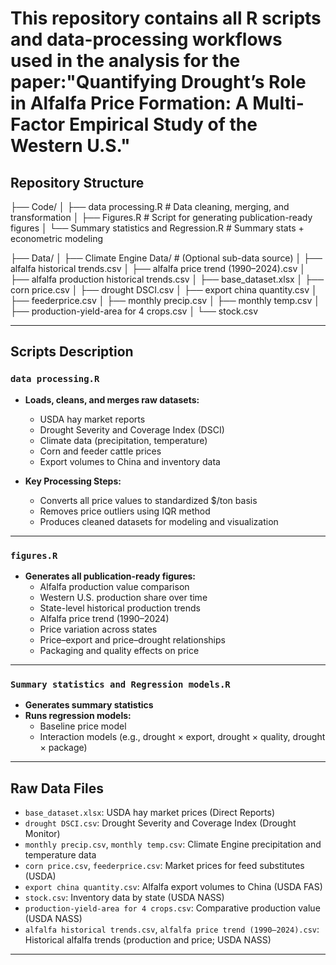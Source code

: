 # This repository contains all R scripts and data-processing workflows used in the analysis for the paper:"Quantifying Drought’s Role in Alfalfa Price Formation: A Multi-Factor Empirical Study of the Western U.S."


## Repository Structure
├── Code/
│ ├── data processing.R # Data cleaning, merging, and transformation
│ ├── Figures.R # Script for generating publication-ready figures
│ └── Summary statistics and Regression.R # Summary stats + econometric modeling

├── Data/
│ ├── Climate Engine Data/ # (Optional sub-data source)
│ ├── alfalfa historical trends.csv
│ ├── alfalfa price trend (1990–2024).csv
│ ├── alfalfa production historical trends.csv
│ ├── base_dataset.xlsx
│ ├── corn price.csv
│ ├── drought DSCI.csv
│ ├── export china quantity.csv
│ ├── feederprice.csv
│ ├── monthly precip.csv
│ ├── monthly temp.csv
│ ├── production-yield-area for 4 crops.csv
│ └── stock.csv


---

## Scripts Description

### `data processing.R`

- **Loads, cleans, and merges raw datasets:**
  - USDA hay market reports  
  - Drought Severity and Coverage Index (DSCI)  
  - Climate data (precipitation, temperature)  
  - Corn and feeder cattle prices  
  - Export volumes to China and inventory data

- **Key Processing Steps:**
  - Converts all price values to standardized $/ton basis  
  - Removes price outliers using IQR method  
  - Produces cleaned datasets for modeling and visualization

---

### `figures.R`

- **Generates all publication-ready figures:**
  - Alfalfa production value comparison  
  - Western U.S. production share over time  
  - State-level historical production trends  
  - Alfalfa price trend (1990–2024)  
  - Price variation across states  
  - Price–export and price–drought relationships  
  - Packaging and quality effects on price

---

### `Summary statistics and Regression models.R`

- **Generates summary statistics**
- **Runs regression models:**
  - Baseline price model  
  - Interaction models (e.g., drought × export, drought × quality, drought × package)

---

## Raw Data Files

- `base_dataset.xlsx`: USDA hay market prices (Direct Reports)  
- `drought DSCI.csv`: Drought Severity and Coverage Index (Drought Monitor)  
- `monthly precip.csv`, `monthly temp.csv`: Climate Engine precipitation and temperature data  
- `corn price.csv`, `feederprice.csv`: Market prices for feed substitutes (USDA)  
- `export china quantity.csv`: Alfalfa export volumes to China (USDA FAS)  
- `stock.csv`: Inventory data by state (USDA NASS)  
- `production-yield-area for 4 crops.csv`: Comparative production value (USDA NASS)  
- `alfalfa historical trends.csv`, `alfalfa price trend (1990–2024).csv`: Historical alfalfa trends (production and price; USDA NASS)

---




